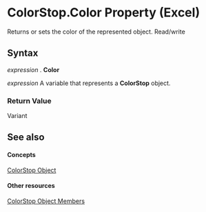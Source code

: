 
# ColorStop.Color Property (Excel)

Returns or sets the color of the represented object. Read/write


## Syntax

 _expression_ . **Color**

 _expression_ A variable that represents a **ColorStop** object.


### Return Value

Variant


## See also


#### Concepts


[ColorStop Object](43c4d024-8213-5f93-dfa9-229f37e09d9a.md)
#### Other resources


[ColorStop Object Members](b2ce7445-3ac9-b5c9-95b1-05536b107841.md)
